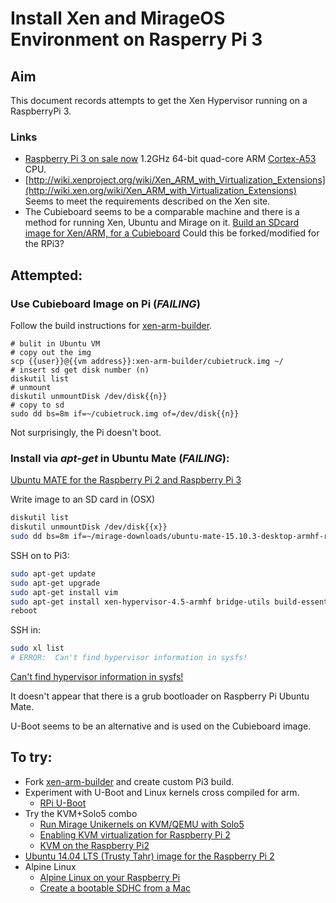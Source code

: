 # Install Xen and MirageOS Environment on Rasperry Pi 3

## Aim

This document records attempts to get the Xen Hypervisor running on a RaspberryPi 3.

### Links
* [Raspberry Pi 3 on sale now](https://www.raspberrypi.org/blog/raspberry-pi-3-on-sale/)
  1.2GHz 64-bit quad-core ARM [Cortex-A53](http://www.arm.com/products/processors/cortex-a/cortex-a53-processor.php) CPU.
* [http://wiki.xenproject.org/wiki/Xen_ARM_with_Virtualization_Extensions](http://wiki.xen.org/wiki/Xen_ARM_with_Virtualization_Extensions)
  Seems to meet the requirements described on the Xen site.
* The Cubieboard seems to be a comparable machine and there is a
  method for running Xen, Ubuntu and Mirage on it.
  [Build an SDcard image for Xen/ARM, for a Cubieboard](https://github.com/mirage/xen-arm-builder)
  Could this be forked/modified for the RPi3?


## Attempted:

### Use Cubieboard Image on Pi (_FAILING_)

Follow the build instructions for [xen-arm-builder](https://github.com/mirage/xen-arm-builder).

```
# bulit in Ubuntu VM
# copy out the img
scp {{user}}@{{vm address}}:xen-arm-builder/cubietruck.img ~/
# insert sd get disk number (n)
diskutil list
# unmount
diskutil unmountDisk /dev/disk{{n}}
# copy to sd
sudo dd bs=8m if=~/cubietruck.img of=/dev/disk{{n}}
```

Not surprisingly, the Pi doesn't boot.

### Install via _apt-get_ in Ubuntu Mate (_FAILING_):

[Ubuntu MATE for the Raspberry Pi 2 and Raspberry Pi 3](https://ubuntu-mate.org/raspberry-pi/)

Write image to an SD card in (OSX)
```sh
diskutil list
diskutil unmountDisk /dev/disk{{x}}
sudo dd bs=8m if=~/mirage-downloads/ubuntu-mate-15.10.3-desktop-armhf-raspberry-pi-2.img of=/dev/disk{{x}}
```

SSH on to Pi3:
```sh
sudo apt-get update
sudo apt-get upgrade
sudo apt-get install vim
sudo apt-get install xen-hypervisor-4.5-armhf bridge-utils build-essential git
reboot
```

SSH in:
```sh
sudo xl list
# ERROR:  Can't find hypervisor information in sysfs!
```

[Can't find hypervisor information in sysfs!](https://xen-orchestra.com/blog/cant-find-hypervisor-information-in-sysfs/)

It doesn't appear that there is a grub bootloader on Raspberry Pi Ubuntu Mate.

U-Boot seems to be an alternative and is used on the Cubieboard image.


## To try:

* Fork [xen-arm-builder](https://github.com/mirage/xen-arm-builder)
  and create custom Pi3 build.
* Experiment with U-Boot and Linux kernels cross compiled for arm.
  * [RPi U-Boot](http://elinux.org/RPi_U-Boot)
* Try the KVM+Solo5 combo
  * [Run Mirage Unikernels on KVM/QEMU with Solo5](https://mirage.io/blog/introducing-solo5)
  * [Enabling KVM virtualization for Raspberry Pi 2](http://blog.flexvdi.com/2015/03/17/enabling-kvm-virtualization-on-the-raspberry-pi-2/)
  * [KVM on the Raspberry Pi2](https://blog.night-shade.org.uk/2015/05/kvm-on-the-raspberry-pi2/)
* [Ubuntu 14.04 LTS (Trusty Tahr) image for the Raspberry Pi 2](https://wiki.ubuntu.com/ARM/RaspberryPi)
* Alpine Linux
  * [Alpine Linux on your Raspberry Pi](http://wiki.alpinelinux.org/wiki/Raspberry_Pi)
  * [Create a bootable SDHC from a Mac](http://wiki.alpinelinux.org/wiki/Create_a_bootable_SDHC_from_a_Mac)
